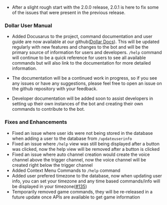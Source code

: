 - After a slight rough start with the 2.0.0 release, 2.0.1 is here to fix some of the issues that were present in the previous release. 

### Dollar User Manual

- Added Docusarus to the project, command documentation and user guide are now available at our github([Dollar Docs](https://aaronrai24.github.io/DollarDiscordBot/)). This will be updated regularly with new features and changes to the bot and will be the primary source of information for users and developers. `/help` command will continue to be a quick reference for users to see all available commands but will also link to the documentation for more detailed information.

- The documentation will be a continued work in progress, so if you see any issues or have any suggestions, please feel free to open an issue on the github repository with your feedback.
- Developer documentation will be added soon to assist developers in setting up their own instances of the bot and creating their own commands to contribute to the bot.

### Fixes and Enhancements

- Fixed an issue where user ids were not being stored in the database when adding a user to the database from `/updateuserinfo`
- Fixed an issue where `/help` view was still being displayed after a button was clicked, now the help view will be removed after a button is clicked
- Fixed an issue where auto channel creation would create the voice channel above the trigger channel, now the voice channel will be created right below the trigger channel
- Added Context Menu Commands to `/help` command
- Added user prefered timezone to the database, now when updating user info, you can set your timezone and any time based commands/info will be displayed in your timezone([#135](https://github.com/aaronrai24/DollarDiscordBot/issues/135))
- Temporarily removed game commands, they will be re-released in a future update once APIs are available to get game information
